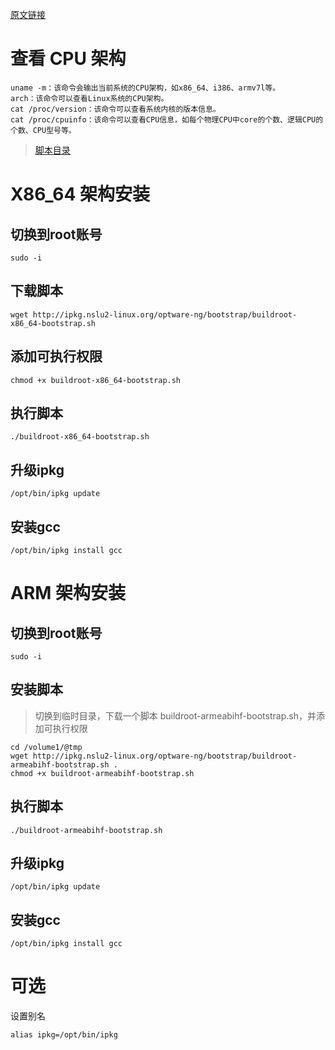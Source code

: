 [原文链接](https://blog.csdn.net/christmans/article/details/129641264)

# 查看 CPU 架构
```shell
uname -m：该命令会输出当前系统的CPU架构，如x86_64、i386、armv7l等。
arch：该命令可以查看Linux系统的CPU架构。
cat /proc/version：该命令可以查看系统内核的版本信息。
cat /proc/cpuinfo：该命令可以查看CPU信息，如每个物理CPU中core的个数、逻辑CPU的个数、CPU型号等。
```
> [脚本目录](http://ipkg.nslu2-linux.org/optware-ng/bootstrap/)

# X86_64 架构安装
## 切换到root账号
```shell
sudo -i
```

## 下载脚本
```shell
wget http://ipkg.nslu2-linux.org/optware-ng/bootstrap/buildroot-x86_64-bootstrap.sh
```

## 添加可执行权限
```shell
chmod +x buildroot-x86_64-bootstrap.sh
```
## 执行脚本
```shell
./buildroot-x86_64-bootstrap.sh
```

## 升级ipkg

```shell
/opt/bin/ipkg update
```

## 安装gcc

```shell
/opt/bin/ipkg install gcc
```

# ARM 架构安装


## 切换到root账号

```shell
sudo -i
```

## 安装脚本

> 切换到临时目录，下载一个脚本 buildroot-armeabihf-bootstrap.sh，并添加可执行权限
```shell
cd /volume1/@tmp
wget http://ipkg.nslu2-linux.org/optware-ng/bootstrap/buildroot-armeabihf-bootstrap.sh .
chmod +x buildroot-armeabihf-bootstrap.sh
```

## 执行脚本

```shell
./buildroot-armeabihf-bootstrap.sh
```

## 升级ipkg

```shell
/opt/bin/ipkg update
```

## 安装gcc

```shell
/opt/bin/ipkg install gcc
```

# 可选

设置别名
```shell
alias ipkg=/opt/bin/ipkg
```
